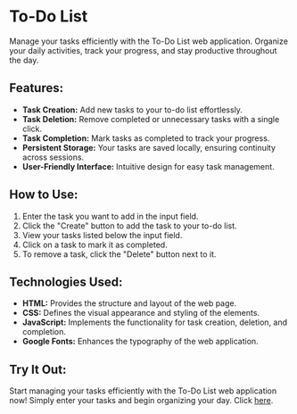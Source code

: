 # To-Do List

Manage your tasks efficiently with the To-Do List web application. Organize your daily activities, track your progress, and stay productive throughout the day.

## Features:
- **Task Creation:** Add new tasks to your to-do list effortlessly.
- **Task Deletion:** Remove completed or unnecessary tasks with a single click.
- **Task Completion:** Mark tasks as completed to track your progress.
- **Persistent Storage:** Your tasks are saved locally, ensuring continuity across sessions.
- **User-Friendly Interface:** Intuitive design for easy task management.

## How to Use:
1. Enter the task you want to add in the input field.
2. Click the "Create" button to add the task to your to-do list.
3. View your tasks listed below the input field.
4. Click on a task to mark it as completed.
5. To remove a task, click the "Delete" button next to it.

## Technologies Used:
- **HTML:** Provides the structure and layout of the web page.
- **CSS:** Defines the visual appearance and styling of the elements.
- **JavaScript:** Implements the functionality for task creation, deletion, and completion.
- **Google Fonts:** Enhances the typography of the web application.

## Try It Out:
Start managing your tasks efficiently with the To-Do List web application now! Simply enter your tasks and begin organizing your day. Click [here](https://kareem-abd-al-muttalib.github.io/To-do-list/).
